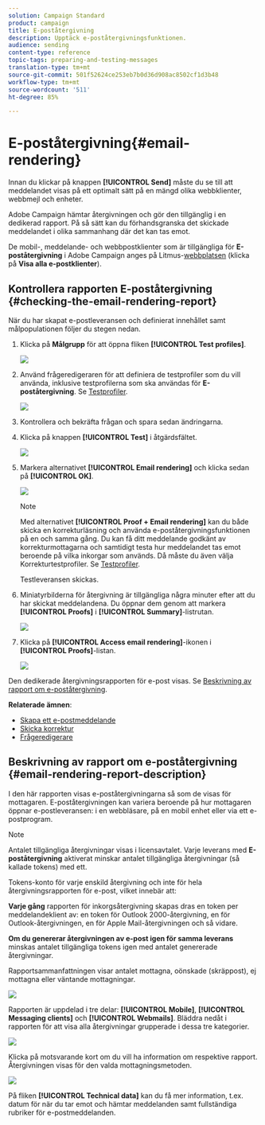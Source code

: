 ```yaml
---
solution: Campaign Standard
product: campaign
title: E-poståtergivning
description: Upptäck e-poståtergivningsfunktionen.
audience: sending
content-type: reference
topic-tags: preparing-and-testing-messages
translation-type: tm+mt
source-git-commit: 501f52624ce253eb7b0d36d908ac8502cf1d3b48
workflow-type: tm+mt
source-wordcount: '511'
ht-degree: 85%

---
```



# E-poståtergivning{#email-rendering}

Innan du klickar på knappen **[!UICONTROL Send]** måste du se till att meddelandet visas på ett optimalt sätt på en mängd olika webbklienter, webbmejl och enheter.

Adobe Campaign hämtar återgivningen och gör den tillgänglig i en dedikerad rapport. På så sätt kan du förhandsgranska det skickade meddelandet i olika sammanhang där det kan tas emot.

De mobil-, meddelande- och webbpostklienter som är tillgängliga för **E-poståtergivning** i Adobe Campaign anges på Litmus-[webbplatsen](https://litmus.com/email-testing) (klicka på **Visa alla e-postklienter**).

## Kontrollera rapporten E-poståtergivning {#checking-the-email-rendering-report}

När du har skapat e-postleveransen och definierat innehållet samt målpopulationen följer du stegen nedan.

1. Klicka på **Målgrupp** för att öppna fliken **[!UICONTROL Test profiles]**.

   ![](assets/email_rendering_05.png)

1. Använd frågeredigeraren för att definiera de testprofiler som du vill använda, inklusive testprofilerna som ska användas för **E-poståtergivning**. Se [Testprofiler](../../audiences/using/managing-test-profiles.md).

   ![](assets/email_rendering_06.png)

1. Kontrollera och bekräfta frågan och spara sedan ändringarna.
1. Klicka på knappen **[!UICONTROL Test]** i åtgärdsfältet.

   ![](assets/email_rendering_07.png)

1. Markera alternativet **[!UICONTROL Email rendering]** och klicka sedan på **[!UICONTROL OK]**.

   ![](assets/email_rendering_08.png)

   >[!NOTE]
   >
   >Med alternativet **[!UICONTROL Proof + Email rendering]** kan du både skicka en korrekturläsning och använda e-poståtergivningsfunktionen på en och samma gång. Du kan få ditt meddelande godkänt av korrekturmottagarna och samtidigt testa hur meddelandet tas emot beroende på vilka inkorgar som används. Då måste du även välja Korrekturtestprofiler. Se [Testprofiler](../../audiences/using/managing-test-profiles.md).

   Testleveransen skickas.

1. Miniatyrbilderna för återgivning är tillgängliga några minuter efter att du har skickat meddelandena. Du öppnar dem genom att markera **[!UICONTROL Proofs]** i **[!UICONTROL Summary]**-listrutan.

   ![](assets/email_rendering_03.png)

1. Klicka på **[!UICONTROL Access email rendering]**-ikonen i **[!UICONTROL Proofs]**-listan.

   ![](assets/email_rendering_04.png)

Den dedikerade återgivningsrapporten för e-post visas. Se [Beskrivning av rapport om e-poståtergivning](#email-rendering-report-description).

**Relaterade ämnen**:

* [Skapa ett e-postmeddelande](../../channels/using/creating-an-email.md)
* [Skicka korrektur](../../sending/using/sending-proofs.md)
* [Frågeredigerare](../../automating/using/editing-queries.md#about-query-editor)

## Beskrivning av rapport om e-poståtergivning {#email-rendering-report-description}

I den här rapporten visas e-poståtergivningarna så som de visas för mottagaren. E-poståtergivningen kan variera beroende på hur mottagaren öppnar e-postleveransen: i en webbläsare, på en mobil enhet eller via ett e-postprogram.

>[!NOTE]
>
>Antalet tillgängliga återgivningar visas i licensavtalet. Varje leverans med **E-poståtergivning** aktiverat minskar antalet tillgängliga återgivningar (så kallade tokens) med ett.
>
>Tokens-konto för varje enskild återgivning och inte för hela återgivningsrapporten för e-post, vilket innebär att:
>
>**Varje gång** rapporten för inkorgsåtergivning skapas dras en token per meddelandeklient av: en token för Outlook 2000-återgivning, en för Outlook-återgivningen, en för Apple Mail-återgivningen och så vidare.
>
>**Om du genererar återgivningen av e-post igen för samma leverans** minskas antalet tillgängliga tokens igen med antalet genererade återgivningar.


Rapportsammanfattningen visar antalet mottagna, oönskade (skräppost), ej mottagna eller väntande mottagningar.

![](assets/inbox_rendering_report.png)

Rapporten är uppdelad i tre delar: **[!UICONTROL Mobile]**, **[!UICONTROL Messaging clients]** och **[!UICONTROL Webmails]**. Bläddra nedåt i rapporten för att visa alla återgivningar grupperade i dessa tre kategorier.

![](assets/inbox_rendering_report_3.png)

Klicka på motsvarande kort om du vill ha information om respektive rapport. Återgivningen visas för den valda mottagningsmetoden.

![](assets/inbox_rendering_report_2.png)

På fliken **[!UICONTROL Technical data]** kan du få mer information, t.ex. datum för när du tar emot och hämtar meddelanden samt fullständiga rubriker för e-postmeddelanden.
